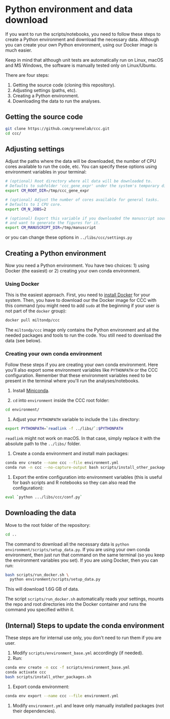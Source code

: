 # Python environment and data download

If you want to run the scripts/notebooks, you need to follow these steps to create a Python environment and download the necessary data.
Although you can create your own Python environment, using our Docker image is much easier.

Keep in mind that although unit tests are automatically run on Linux, macOS and MS Windows, the software is manually tested only on Linux/Ubuntu.

There are four steps:
1. Getting the source code (cloning this repository).
1. Adjusting settings (paths, etc). 
1. Creating a Python environment.
1. Downloading the data to run the analyses.

## Getting the source code

```bash
git clone https://github.com/greenelab/ccc.git
cd ccc/
```

## Adjusting settings

Adjust the paths where the data will be downloaded, the number of CPU cores available to run the code, etc.
You can specify these options using environment variables in your terminal:

 ```bash
 # (optional) Root directory where all data will be downloaded to.
 # Defaults to subfolder 'ccc_gene_expr' under the system's temporary directory.
 export CM_ROOT_DIR=/tmp/ccc_gene_expr

 # (optional) Adjust the number of cores available for general tasks.
 # Defaults to 1 CPU core.
 export CM_N_JOBS=2

 # (optional) Export this variable if you downloaded the manuscript sources
 # and want to generate the figures for it.
 export CM_MANUSCRIPT_DIR=/tmp/manuscript
 ```

or you can change these options in `../libs/ccc/settings.py`

## Creating a Python environment

Now you need a Python environment.
You have two choices: 1) using Docker (the easiest) or 2) creating your own conda environment.

### Using Docker

This is the easiest approach.
First, you need to [install Docker](https://docs.docker.com/get-docker/) for your system.
Then, you have to download our the Docker image for CCC with this command (you might need to add `sudo` at the beginning if your user is not part of the `docker` group):

```bash
docker pull miltondp/ccc
```

The `miltondp/ccc` image only contains the Python environment and all the needed packages and tools to run the code.
You still need to download the data (see below).

### Creating your own conda environment

Follow these steps if you are creating your own conda environment.
Here you'll also export some environment variables like `PYTHONPATH` or the CCC configuration.
Remember that these environment variables need to be present in the terminal where you'll run the analyses/notebooks.

1. Install [Miniconda](https://docs.conda.io/en/latest/miniconda.html).

1. `cd` into `environment` inside the CCC root folder:

```bash
cd environment/
```

1. Adjust your `PYTHONPATH` variable to include the `libs` directory:

 ```bash
 export PYTHONPATH=`readlink -f ../libs/`:$PYTHONPATH
 ```

 `readlink` might not work on macOS. In that case, simply replace it with
 the absolute path to the `../libs/` folder.

1. Create a conda environment and install main packages:

 ```bash
conda env create --name ccc --file environment.yml
conda run -n ccc --no-capture-output bash scripts/install_other_packages.sh
 ```

1. Export the entire configuration into environment variables (this is useful for bash scripts and R notebooks so they can also read the configuration):

```bash
eval `python .../libs/ccc/conf.py`
```

## Downloading the data

Move to the root folder of the repository:

```bash
cd ..
```

The command to download all the necessary data is `python environment/scripts/setup_data.py`.
If you are using your own conda environment, then just run that command on the same terminal (so you keep the environment variables you set).
If you are using Docker, then you can run:

```bash
bash scripts/run_docker.sh \
  python environment/scripts/setup_data.py
```

This will download 1.6G GB of data.

The script `scripts/run_docker.sh` automatically reads your settings, mounts the repo and root directories into the Docker container and runs the command you specified within it.


## (Internal) Steps to update the conda environment

These steps are for internal use only, you don't need to run them if you are user.

1. Modify `scripts/environment_base.yml` accordingly (if needed).
1. Run:
 
```bash
conda env create -n ccc -f scripts/environment_base.yml
conda activate ccc
bash scripts/install_other_packages.sh
```

1. Export conda environment:

```bash
conda env export --name ccc --file environment.yml
```

1. Modify `environment.yml` and leave only manually installed packages (not their dependencies).
